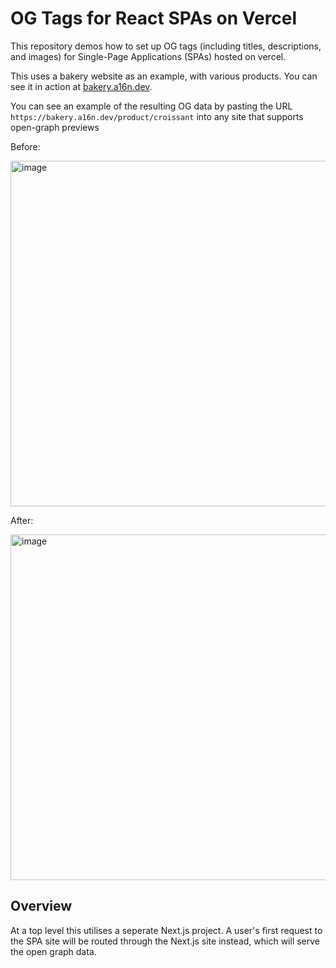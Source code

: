 # OG Tags for React SPAs on Vercel
This repository demos how to set up OG tags (including titles, descriptions, and images) for Single-Page Applications (SPAs) hosted on vercel.

This uses a bakery website as an example, with various products.
You can see it in action at [bakery.a16n.dev](bakery.16n.dev). 

You can see an example of the resulting OG data by pasting the URL `https://bakery.a16n.dev/product/croissant` into any site that supports open-graph previews

Before:

<img width="553" alt="image" src="https://github.com/a16n-dev/pwa-open-graph/assets/39721828/edb80c44-b4a0-4e24-ac06-1fc99594dc45">

After:

<img width="553" alt="image" src="https://github.com/a16n-dev/pwa-open-graph/assets/39721828/59a4ce68-4eea-44b6-94e7-c8fa0fe2e464">


## Overview
At a top level this utilises a seperate Next.js project. A user's first request to the SPA site will be routed through 
the Next.js site instead, which will serve the open graph data.
